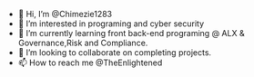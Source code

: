 - 👋 Hi, I’m @Chimezie1283
- 👀 I’m interested in programing and cyber security 
- 🌱 I’m currently learning front back-end programing @ ALX & Governance,Risk and Compliance.
- 💞️ I’m looking to collaborate on completing projects.
- 📫 How to reach me @TheEnlightened
<!---
Chimezie1283/Chimezie1283 is a ✨ special ✨ repository because its `README.md` (this file) appears on your GitHub profile.
You can click the Preview link to take a look at your changes.
--->
